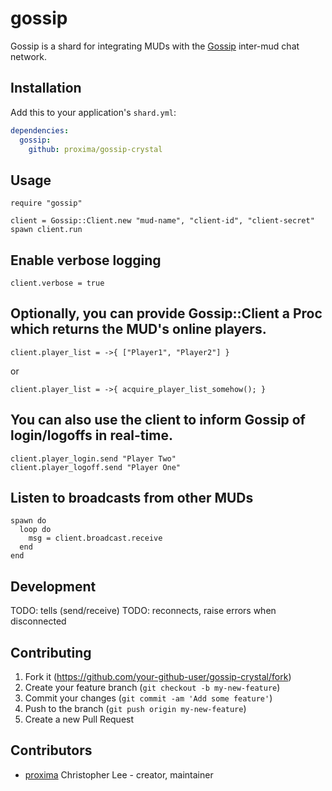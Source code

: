 # gossip

Gossip is a shard for integrating MUDs with the [Gossip](https://gossip.haus/) inter-mud chat network.

## Installation

Add this to your application's `shard.yml`:

```yaml
dependencies:
  gossip:
    github: proxima/gossip-crystal
```

## Usage

```crystal
require "gossip"

client = Gossip::Client.new "mud-name", "client-id", "client-secret"
spawn client.run
```

## Enable verbose logging

```crystal
client.verbose = true
```

## Optionally, you can provide Gossip::Client a Proc which returns the MUD's online players. 

```crystal
client.player_list = ->{ ["Player1", "Player2"] }
```

or

```crystal
client.player_list = ->{ acquire_player_list_somehow(); }
```

## You can also use the client to inform Gossip of login/logoffs in real-time.

```crystal
client.player_login.send "Player Two"
client.player_logoff.send "Player One"
```

## Listen to broadcasts from other MUDs

```crystal
spawn do
  loop do
    msg = client.broadcast.receive
  end
end
```

## Development

TODO: tells (send/receive)
TODO: reconnects, raise errors when disconnected

## Contributing

1. Fork it (<https://github.com/your-github-user/gossip-crystal/fork>)
2. Create your feature branch (`git checkout -b my-new-feature`)
3. Commit your changes (`git commit -am 'Add some feature'`)
4. Push to the branch (`git push origin my-new-feature`)
5. Create a new Pull Request

## Contributors

- [proxima](https://github.com/proxima) Christopher Lee - creator, maintainer
